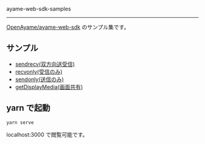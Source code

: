ayame-web-sdk-samples

---

[OpenAyame/ayame-web-sdk](https://github.com/OpenAyame/ayame-web-sdk) のサンプル集です。


## サンプル

- [sendrecv(双方向送受信)](./sendrecv.html)
- [recvonly(受信のみ)](./recvonly.html)
- [sendonly(送信のみ)](./sendonly.html)
- [getDisplayMedia(画面共有)](./displaymedia.html)

## yarn で起動

```
yarn serve
```

localhost:3000 で閲覧可能です。



